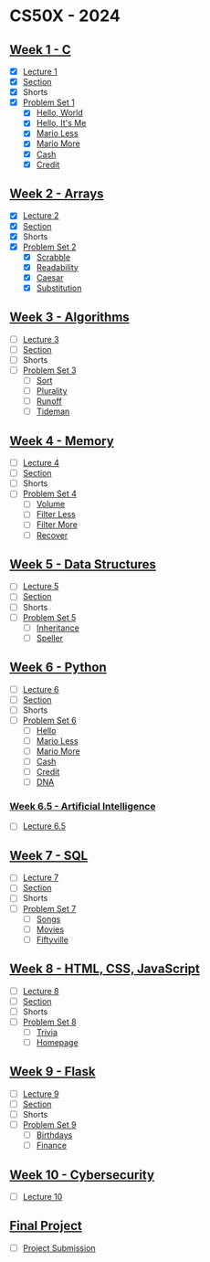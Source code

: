 # CS50X - 2024

## [Week 1 - C](https://cs50.harvard.edu/x/2024/weeks/1/)
- [x] [Lecture 1](https://video.cs50.io/cwtpLIWylAw)
- [x] [Section](https://video.cs50.io/Tw2-No1J5j0)
- [x] Shorts
- [x] [Problem Set 1](https://cs50.harvard.edu/x/2024/psets/1/)
    - [x] [Hello, World](https://cs50.harvard.edu/x/2024/psets/1/world/)
    - [x] [Hello, It's Me](https://cs50.harvard.edu/x/2024/psets/1/me/)
    - [x] [Mario Less](https://cs50.harvard.edu/x/2024/psets/1/mario/less/)
    - [x] [Mario More](https://cs50.harvard.edu/x/2024/psets/1/mario/more/)
    - [x] [Cash](https://cs50.harvard.edu/x/2024/psets/1/cash/)
    - [x] [Credit](https://cs50.harvard.edu/x/2024/psets/1/credit/)

## [Week 2 - Arrays](https://cs50.harvard.edu/x/2024/weeks/2/)
- [x] [Lecture 2](https://video.cs50.io/4vU4aEFmTSo)
- [x] [Section](https://video.cs50.io/tnbPMzwSN7A)
- [X] Shorts
- [X] [Problem Set 2](https://cs50.harvard.edu/x/2024/psets/2/)
    - [X] [Scrabble](https://cs50.harvard.edu/x/2024/psets/2/scrabble/)
    - [X] [Readability](https://cs50.harvard.edu/x/2024/psets/2/readability/)
    - [X] [Caesar](https://cs50.harvard.edu/x/2024/psets/2/caesar/)
    - [X] [Substitution](https://cs50.harvard.edu/x/2024/psets/2/substitution/)

## [Week 3 - Algorithms](https://cs50.harvard.edu/x/2024/weeks/3/)
- [ ] [Lecture 3](https://video.cs50.io/placeholder)
- [ ] [Section](https://video.cs50.io/placeholder)
- [ ] Shorts
- [ ] [Problem Set 3](https://cs50.harvard.edu/x/2024/psets/3/)
    - [ ] [Sort](https://cs50.harvard.edu/x/2024/psets/3/sort/)
    - [ ] [Plurality](https://cs50.harvard.edu/x/2024/psets/3/plurality/)
    - [ ] [Runoff](https://cs50.harvard.edu/x/2024/psets/3/runoff/)
    - [ ] [Tideman](https://cs50.harvard.edu/x/2024/psets/3/tideman/)

## [Week 4 - Memory](https://cs50.harvard.edu/x/2024/weeks/4/)
- [ ] [Lecture 4](https://video.cs50.io/placeholder)
- [ ] [Section](https://video.cs50.io/placeholder)
- [ ] Shorts
- [ ] [Problem Set 4](https://cs50.harvard.edu/x/2024/psets/4/)
    - [ ] [Volume](https://cs50.harvard.edu/x/2024/psets/4/volume/)
    - [ ] [Filter Less](https://cs50.harvard.edu/x/2024/psets/4/filter/less/)
    - [ ] [Filter More](https://cs50.harvard.edu/x/2024/psets/4/filter/more/)
    - [ ] [Recover](https://cs50.harvard.edu/x/2024/psets/4/recover/)

## [Week 5 - Data Structures](https://cs50.harvard.edu/x/2024/weeks/5/)
- [ ] [Lecture 5](https://video.cs50.io/placeholder)
- [ ] [Section](https://video.cs50.io/placeholder)
- [ ] Shorts
- [ ] [Problem Set 5](https://cs50.harvard.edu/x/2024/psets/5/)
    - [ ] [Inheritance](https://cs50.harvard.edu/x/2024/psets/5/inheritance/)
    - [ ] [Speller](https://cs50.harvard.edu/x/2024/psets/5/speller/)

## [Week 6 - Python](https://cs50.harvard.edu/x/2024/weeks/6/)
- [ ] [Lecture 6](https://video.cs50.io/placeholder)
- [ ] [Section](https://video.cs50.io/placeholder)
- [ ] Shorts
- [ ] [Problem Set 6](https://cs50.harvard.edu/x/2024/psets/6/)
    - [ ] [Hello](https://cs50.harvard.edu/x/2024/psets/6/hello/)
    - [ ] [Mario Less](https://cs50.harvard.edu/x/2024/psets/6/mario/less/)
    - [ ] [Mario More](https://cs50.harvard.edu/x/2024/psets/6/mario/more/)
    - [ ] [Cash](https://cs50.harvard.edu/x/2024/psets/6/cash/)
    - [ ] [Credit](https://cs50.harvard.edu/x/2024/psets/6/credit/)
    - [ ] [DNA](https://cs50.harvard.edu/x/2024/psets/6/dna/)

### [Week 6.5 - Artificial Intelligence]()
- [ ] [Lecture 6.5](https://video.cs50.io/placeholder)

## [Week 7 - SQL](https://cs50.harvard.edu/x/2024/weeks/7/)
- [ ] [Lecture 7](https://video.cs50.io/placeholder)
- [ ] [Section](https://video.cs50.io/placeholder)
- [ ] Shorts
- [ ] [Problem Set 7](https://cs50.harvard.edu/x/2024/psets/7/)
    - [ ] [Songs](https://cs50.harvard.edu/x/2024/psets/7/songs/)
    - [ ] [Movies](https://cs50.harvard.edu/x/2024/psets/7/movies/)
    - [ ] [Fiftyville](https://cs50.harvard.edu/x/2024/psets/7/fiftyville/)

## [Week 8 - HTML, CSS, JavaScript](https://cs50.harvard.edu/x/2024/weeks/8/)
- [ ] [Lecture 8](https://video.cs50.io/placeholder)
- [ ] [Section](https://video.cs50.io/placeholder)
- [ ] Shorts
- [ ] [Problem Set 8](https://cs50.harvard.edu/x/2024/psets/8/)
    - [ ] [Trivia](https://cs50.harvard.edu/x/2024/psets/8/trivia/)
    - [ ] [Homepage](https://cs50.harvard.edu/x/2024/psets/8/homepage/)

## [Week 9 - Flask](https://cs50.harvard.edu/x/2024/weeks/9/)
- [ ] [Lecture 9](https://video.cs50.io/placeholder)
- [ ] [Section](https://video.cs50.io/placeholder)
- [ ] Shorts
- [ ] [Problem Set 9](https://cs50.harvard.edu/x/2024/psets/9/)
    - [ ] [Birthdays](https://cs50.harvard.edu/x/2024/psets/9/birthdays/)
    - [ ] [Finance](https://cs50.harvard.edu/x/2024/psets/9/finance/)

## [Week 10 - Cybersecurity](https://cs50.harvard.edu/x/2024/weeks/10/)
- [ ] [Lecture 10](https://video.cs50.io/placeholder)

## [Final Project](https://cs50.harvard.edu/x/2024/final/)
- [ ] [Project Submission](https://cs50.harvard.edu/x/2024/final/)
